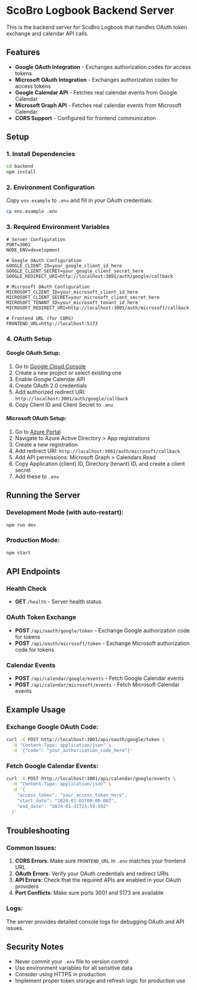# ScoBro Logbook Backend Server

This is the backend server for ScoBro Logbook that handles OAuth token exchange and calendar API calls.

## Features

- **Google OAuth Integration** - Exchanges authorization codes for access tokens
- **Microsoft OAuth Integration** - Exchanges authorization codes for access tokens  
- **Google Calendar API** - Fetches real calendar events from Google Calendar
- **Microsoft Graph API** - Fetches real calendar events from Microsoft Calendar
- **CORS Support** - Configured for frontend communication

## Setup

### 1. Install Dependencies

```bash
cd backend
npm install
```

### 2. Environment Configuration

Copy `env.example` to `.env` and fill in your OAuth credentials:

```bash
cp env.example .env
```

### 3. Required Environment Variables

```env
# Server Configuration
PORT=3001
NODE_ENV=development

# Google OAuth Configuration
GOOGLE_CLIENT_ID=your_google_client_id_here
GOOGLE_CLIENT_SECRET=your_google_client_secret_here
GOOGLE_REDIRECT_URI=http://localhost:3001/auth/google/callback

# Microsoft OAuth Configuration
MICROSOFT_CLIENT_ID=your_microsoft_client_id_here
MICROSOFT_CLIENT_SECRET=your_microsoft_client_secret_here
MICROSOFT_TENANT_ID=your_microsoft_tenant_id_here
MICROSOFT_REDIRECT_URI=http://localhost:3001/auth/microsoft/callback

# Frontend URL (for CORS)
FRONTEND_URL=http://localhost:5173
```

### 4. OAuth Setup

#### Google OAuth Setup:
1. Go to [Google Cloud Console](https://console.cloud.google.com/)
2. Create a new project or select existing one
3. Enable Google Calendar API
4. Create OAuth 2.0 credentials
5. Add authorized redirect URI: `http://localhost:3001/auth/google/callback`
6. Copy Client ID and Client Secret to `.env`

#### Microsoft OAuth Setup:
1. Go to [Azure Portal](https://portal.azure.com/)
2. Navigate to Azure Active Directory > App registrations
3. Create a new registration
4. Add redirect URI: `http://localhost:3001/auth/microsoft/callback`
5. Add API permissions: Microsoft Graph > Calendars.Read
6. Copy Application (client) ID, Directory (tenant) ID, and create a client secret
7. Add these to `.env`

## Running the Server

### Development Mode (with auto-restart):
```bash
npm run dev
```

### Production Mode:
```bash
npm start
```

## API Endpoints

### Health Check
- **GET** `/health` - Server health status

### OAuth Token Exchange
- **POST** `/api/oauth/google/token` - Exchange Google authorization code for tokens
- **POST** `/api/oauth/microsoft/token` - Exchange Microsoft authorization code for tokens

### Calendar Events
- **POST** `/api/calendar/google/events` - Fetch Google Calendar events
- **POST** `/api/calendar/microsoft/events` - Fetch Microsoft Calendar events

## Example Usage

### Exchange Google OAuth Code:
```bash
curl -X POST http://localhost:3001/api/oauth/google/token \
  -H "Content-Type: application/json" \
  -d '{"code": "your_authorization_code_here"}'
```

### Fetch Google Calendar Events:
```bash
curl -X POST http://localhost:3001/api/calendar/google/events \
  -H "Content-Type: application/json" \
  -d '{
    "access_token": "your_access_token_here",
    "start_date": "2024-01-01T00:00:00Z",
    "end_date": "2024-01-31T23:59:59Z"
  }'
```

## Troubleshooting

### Common Issues:

1. **CORS Errors**: Make sure `FRONTEND_URL` in `.env` matches your frontend URL
2. **OAuth Errors**: Verify your OAuth credentials and redirect URIs
3. **API Errors**: Check that the required APIs are enabled in your OAuth providers
4. **Port Conflicts**: Make sure ports 3001 and 5173 are available

### Logs:
The server provides detailed console logs for debugging OAuth and API issues.

## Security Notes

- Never commit your `.env` file to version control
- Use environment variables for all sensitive data
- Consider using HTTPS in production
- Implement proper token storage and refresh logic for production use
